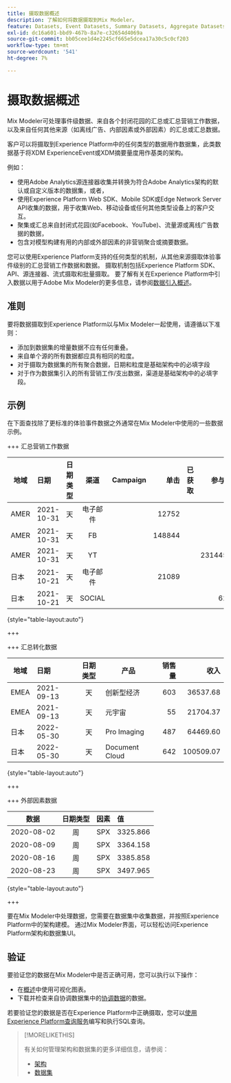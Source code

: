 ```yaml
---
title: 摄取数据概述
description: 了解如何将数据摄取到Mix Modeler。
feature: Datasets, Event Datasets, Summary Datasets, Aggregate Datasets
exl-id: dc16a601-bbd9-467b-8a7e-c32654d4069a
source-git-commit: bb05cee1d4e2245cf665e5dcea17a30c5c0cf203
workflow-type: tm+mt
source-wordcount: '541'
ht-degree: 7%

---
```


# 摄取数据概述

Mix Modeler可处理事件级数据、来自各个封闭花园的汇总或汇总营销工作数据，以及来自任何其他来源（如离线广告、内部因素或外部因素）的汇总或汇总数据。

客户可以将摄取到Experience Platform中的任何类型的数据用作数据集，此类数据基于将XDM ExperienceEvent或XDM摘要量度用作基类的架构。

例如：

* 使用Adobe Analytics源连接器收集并转换为符合Adobe Analytics架构的默认或自定义版本的数据集，或者，
* 使用Experience Platform Web SDK、Mobile SDK或Edge Network Server API收集的数据，用于收集Web、移动设备或任何其他类型设备上的客户交互。
* 聚集或汇总来自封闭式花园(如Facebook、YouTube)、流量源或离线广告数据的数据，
* 包含对模型构建有用的内部或外部因素的非营销聚合或摘要数据。

您可以使用Experience Platform支持的任何类型的机制，从其他来源摄取体验事件级别的汇总营销工作数据和数据。 摄取机制包括Experience Platform SDK、API、源连接器、流式摄取和批量摄取。 要了解有关在Experience Platform中引入数据以用于Adobe Mix Modeler的更多信息，请参阅[数据引入概述](https://experienceleague.adobe.com/en/docs/experience-platform/ingestion/home)。

## 准则

要将数据摄取到Experience Platform以与Mix Modeler一起使用，请遵循以下准则：

* 添加到数据集的增量数据不应有任何重叠。
* 来自单个源的所有数据都应具有相同的粒度。
* 对于摄取为数据集的所有聚合数据，日期和粒度是基础架构中的必填字段
* 对于作为数据集引入的所有营销工作/支出数据，渠道是基础架构中的必填字段。


## 示例

在下面查找除了更标准的体验事件数据之外通常在Mix Modeler中使用的一些数据示例。

+++ 汇总营销工作数据

| 地域 | 日期 | 日期类型 | 渠道 | Campaign | 单击 | 已获取 | 参与度 | 印象 | Open | 已拥有 | 已发送 | 支出 |
|---|:--|---|:---:|---|--:|---|--:|---|---|---|--:|--:|
| AMER | 2021-10-31 | 天 | 电子邮件 | | 12752 | | | | | | 1132945 | |
| AMER | 2021-10-31 | 天 | FB | | 148844 | | | | | | | 42111 |
| AMER | 2021-10-31 | 天 | YT | | | | 2314452 | | | | | 10540 |
| 日本 | 2021-10-21 | 天 | 电子邮件 | | 21089 | | | | | | 3283626 | |
| 日本 | 2021-10-21 | 天 | SOCIAL | | | | 621 | | | | | 74512 |

{style="table-layout:auto"}

+++

+++ 汇总转化数据

| 地域 | 日期 | 日期类型 | 产品 | 销售量 | 收入 |
|---|:---|:---:|---|--:|--:|
| EMEA | 2021-09-13 | 天 | 创新型经济 | 603 | 36537.68 |
| EMEA | 2021-09-13 | 天 | 元宇宙 | 55 | 21704.37 |
| 日本 | 2022-05-30 | 天 | Pro Imaging | 487 | 64469.60 |
| 日本 | 2022-05-30 | 天 | Document Cloud | 642 | 100509.07 |

{style="table-layout:auto"}

+++

+++ 外部因素数据

| 数据 | 日期类型 | 因素 | 值 |
|---|:---:|:---:|:---|
| 2020-08-02 | 周 | SPX | 3325.866 |
| 2020-08-09 | 周 | SPX | 3364.158 |
| 2020-08-16 | 周 | SPX | 3385.858 |
| 2020-08-23 | 周 | SPX | 3497.965 |

{style="table-layout:auto"}

+++

要在Mix Modeler中处理数据，您需要在数据集中收集数据，并按照Experience Platform中的架构建模。 通过Mix Modeler界面，可以轻松访问Experience Platform架构和数据集UI。


## 验证

要验证您的数据在Mix Modeler中是否正确可用，您可以执行以下操作：

* 在[概述](/help/overview.md)中使用可视化图表。
* 下载并检查来自协调数据集中的[协调数据](/help/harmonize-data/overview.md)的数据。

若要验证您的数据是否在Experience Platform中正确摄取，您可以[使用Experience Platform查询服务](https://experienceleague.adobe.com/en/docs/experience-platform/query/home)编写和执行SQL查询。


>[!MORELIKETHIS]
>
>有关如何管理架构和数据集的更多详细信息，请参阅：
>
>* [架构](schemas.md)
>* [数据集](datasets.md)
